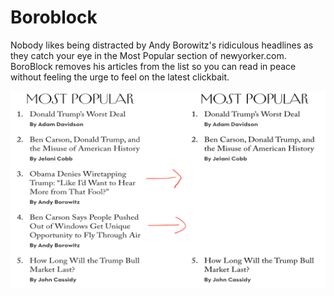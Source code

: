 # Boroblock

Nobody likes being distracted by Andy Borowitz's ridiculous headlines as they catch your eye in the Most Popular section of newyorker.com. BoroBlock removes his articles from the list so you can read in peace without feeling the urge to feel on the latest clickbait.

![Screenshot](https://github.com/pdglenn/BoroBlock/blob/master/Screenshot.png?raw=true)